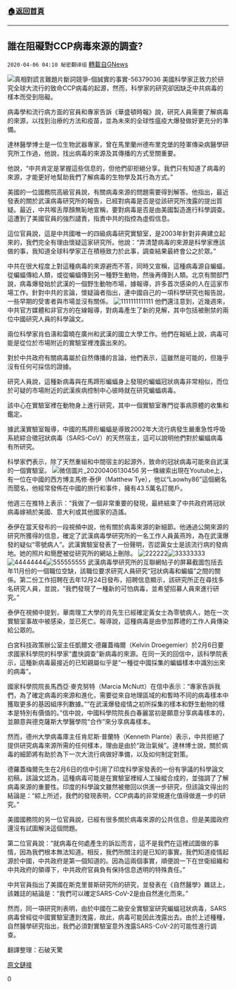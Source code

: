 ###  [:house:返回首頁](https://github.com/ourhimalayas/txt)
---

## 誰在阻礙對CCP病毒來源的調查?
`2020-04-06 04:10 秘密翻译组` [轉載自GNews](https://gnews.org/zh-hant/163702/)

![真相對謊言難題片斷詞競爭-個誠實的事實-56379036](https://s3-ap-northeast-1.amazonaws.com/news.guo.offload.media/wp-content/uploads/2020/04/06040211/1-25.png)
美國科學家正致力於研究全球大流行的致命CCP病毒的起源，然而，科學家的研究卻因缺乏中共病毒的樣本而受到阻礙。

病毒學和流行病方面的官員和專家告訴《華盛頓時報》說，研究人員需要了解病毒的來源，以找到治療的方法和疫苗，並為未來的全球性瘟疫大爆發做好更充分的準備。

達林醫學博士是一位生物武器專家，曾在馬里蘭州德布里克堡的陸軍傳染病醫學研究所工作過，他說，找出病毒的來源及其傳播的方式至關重要。

他說，“中共肯定是掌握這些信息的，但他們卻拒絕分享。我們只有知道了病毒的來源，才能更好地幫助我們了解病毒的生物學及其行為方式。”

美國的一位國務院高級官員說，有關病毒來源的問題需要得到解答。他指出，最近發表的關於武漢病毒研究所的報告，已經對病毒是否是從該研究所洩露的提出質疑。最近，中共喉舌厚顏無恥地宣稱，要對病毒是否是由美國製造進行科學調查。這遭到了美國官員的強烈譴責，指責中共的指控為虛假信息。

這位官員說，這是中共國唯一的四級病毒研究實驗室，是2003年針對非典建立起來的，我們完全有理由懷疑這家研究所。他說：“弄清楚病毒的來源是科學家應該做的事，我知道全球科學家正在積極致力於此事，調查結果最終會公之於眾。”

中共在很大程度上對這種病毒的來源避而不答，同時又宣稱，這種病毒源自蝙蝠，從蝙蝠傳給人類，或從蝙蝠傳到另一種野生動物，然後再傳到人類。北京有關部門說，病毒爆發始於武漢的一個野生動物市場，據報導，許多首次感染的人在這家市場工作。針對中共的言論，懷疑論者指出，連中國自己的一項科學研究也報告說，一些早期的受害者與市場並沒有關係。
![1111111111111](https://s3-ap-northeast-1.amazonaws.com/news.guo.offload.media/wp-content/uploads/2020/04/06040228/2-9.png)
他們還注意到，近幾週來，中共官方媒體和非官方的在線報導，對病毒產生了新的見解，其中包括被刪禁的兩位中國研究人員的科學論文。

兩位科學家肖伯濤和雷曉在廣州和武漢的國立大學工作。他們在報紙上說，病毒可能是從位於市場附近的實驗室裡洩露出來的。

對於中共政府有關病毒屬於自然傳播的言論，他們表示，這雖然是可能的，但幾乎沒有任何可採信的證據。

研究人員說，這種新病毒與在馬蹄形蝙蝠身上發現的蝙蝠冠狀病毒非常相似，而位於可疑的市場附近的武漢疾病控制中心彼時就在研究蝙蝠病毒。

該中心在實驗室裡在動物身上進行研究，其中一個實驗室專門從事病原體的收集和鑑定。

據武漢實驗室報導，中國的馬蹄形蝙蝠是導致2002年大流行病發生嚴重急性呼吸系統綜合徵冠狀病毒（SARS-CoV）的天然宿主，這可以說明他們對於蝙蝠病毒有所研究。

科學家們表示，除了天然重組和中間宿主的起源外，致命的冠狀病毒可能來自武漢的一個實驗室。
![微信圖片_20200406130456](https://s3-ap-northeast-1.amazonaws.com/news.guo.offload.media/wp-content/uploads/2020/04/06040242/3-8.png)
另一條線索出現在Youtube上，有一位在中國的西方博主馬修·泰伊（Matthew Tye），他以“Laowhy86”這個網名而聞名，他經常發佈在中國的旅行和事件，擁有43.5萬名訂閱戶。

他週三在推特上表示：“我做了一個非常重要的發現，最終結束了中共政府將冠狀病毒嫁禍於美國、意大利或其他國家的造謠。

泰伊在當天發布的一段視頻中說，他有關於病毒來源的新細節。他通過公開來源的研究所獲得的信息，確定了武漢病毒學研究所的一名工作人員黃燕玲，為在武漢爆發的疑似“零號病人”。武漢實驗室發表了一份聲明，否認黃女士是該流行病的發病地。她的照片和簡歷被從研究所的網站上刪除。
![222222](https://s3-ap-northeast-1.amazonaws.com/news.guo.offload.media/wp-content/uploads/2020/04/06040304/4-4.png)![33333333](https://s3-ap-northeast-1.amazonaws.com/news.guo.offload.media/wp-content/uploads/2020/04/06040319/5-7.png)![44444444](https://s3-ap-northeast-1.amazonaws.com/news.guo.offload.media/wp-content/uploads/2020/04/06040354/6-1.png)![555555555](https://s3-ap-northeast-1.amazonaws.com/news.guo.offload.media/wp-content/uploads/2020/04/06040407/7-1.png)
武漢病毒學研究所的互聯網帖子的屏幕截圖包括去年11月份的一個職位空缺，該職位要求研究人員研究“冠狀病毒和蝙蝠”之間的關係。第二份工作招聘在去年12月24日發布，招聘信息顯示，該研究所正在尋找多名研究人員，並說，“我們發現了一種新的可怕病毒，並希望招募人員來進行研究。”

泰伊在視頻中提到，華南理工大學的肖先生已經確定黃女士為零號病人，她在一次實驗室事故中被感染，並已死亡。報導說，這種病毒是由參加葬禮的工作人員傳染給公眾的。

白宮科技政策辦公室主任凱爾文·德羅蓋梅爾（Kelvin Droegemier）於2月6日要求國家科學院的科學家“盡快調查”新病毒的來源。在同一天的回信中，該科學院表示，這種新病毒最接近的已知親屬似乎是“一種從中國採集的蝙蝠樣本中識別出來的病毒”。

國家科學院院長馬西亞·麥克努特（Marcia McNutt）在信中表示：“專家告訴我們，為了確定病毒的來源和進化，需要從來自地理區域的和暫時不同的病毒樣本中獲取更多的基因組序列數據。”“在武漢爆發疫情之初所採集的樣本和野生動物的樣本是特別有價值的。”信中說，中國科學院院長白春麗當初是願意分享病毒樣本的，並願意與德克薩斯大學醫學院“合作”來分享病毒樣本。

然而，德州大學病毒庫主任肯尼斯·普蘭特（Kenneth Plante）表示，中共拒絕了提供研究病毒來源所需的任何樣本，理由是由於“政治氣候”。達林博士說，關於病毒的細節將有助於為下一次大流行病做好準備，以及如何制定對策。

德羅蓋梅爾先生在2月6日的信中引用了印度科學家發表的一份有爭議的科學論文初稿，該論文認為，這種病毒可能是在實驗室裡經人工操縱合成的，並強調了了解病毒來源的重要性。印度的科學論文雖然被撤回以供進一步研究，但該論文得出的結論是：“綜上所述，我們的發現表明，CCP病毒的非常規進化值得做進一步的研究。”

美國國務院的另一位官員說，已經有很多關於病毒來源的公共信息，但是美國政府還沒有試圖解決這個問題。

第二位官員說：“就病毒在何處產生的訴訟而言，這不是我們在這裡試圖做的事情，因為我們根本無法知道。相反，我們所關注的是已知的事實。我們知道疫情起源於中國，中共政府是第一個知道的。因為這兩個事實，順便說一下在世衛組織和中共政府的領導下，中共政府官員負有保持信息透明的特殊責任。”

中共官員指出了美國在斯克里普斯研究所的研究，並發表在《自然醫學》雜誌上，該雜誌的結論是：“我們可以確定SARS-CoV-2是由自然進化而來。”

然而，同一項研究則表明，由於中國在二級安全實驗室研究蝙蝠冠狀病毒，SARS病毒曾經從中國實驗室遭到洩露，故此，病毒可能因此洩露出去。由於上述種種，自然醫學研究指出，我們必須對實驗室意外洩露SARS-CoV-2的可能性進行調查。

翻譯整理：石破天驚

[原文鏈接](https://www.washingtontimes.com/news/2020/apr/4/us-scientists-say-china-hampers-search-origin-dead/)

0

